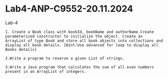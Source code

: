 # Lab4-ANP-C9552-20.11.2024
Lab-4


    1. Create a Book class with bookId, bookName and authorName.Create parameterized constructor to initialize the object. Create an ArrayList of type Book and store all book objects into collections and display all book details. [Hint:Use advanced for loop to display all Books details]

    2.Write a program to reverse a given List of strings.

    3.Write a Java program that calculates the sum of all even numbers present in an ArrayList of integers.
